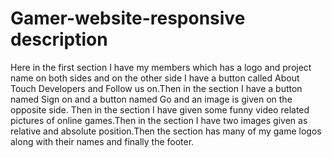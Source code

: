 # Gamer-website-responsive description


Here in the first section I have my members which has a logo and project name on both sides and on the other side I have a button called About Touch Developers and Follow us on.Then in the section I have a button named Sign on and a button named Go and an image is given on the opposite side.
Then in the section I have given some funny video related pictures of online games.Then in the section I have two images given as relative and absolute position.Then the section has many of my game logos along with their names and finally the footer.
